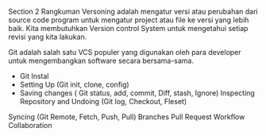 
Section 2
Rangkuman
Versoning adalah mengatur versi atau perubahan dari source code program untuk mengatur project atau file
ke versi yang lebih baik.
Kita membutuhkan Version control System untuk mengetahui setiap revisi yang kita lakukan.

Git adalah salah satu VCS populer yang digunakan oleh para developer untuk mengembangkan software 
secara bersama-sama.
- Git Instal
- Setting Up (Git init, clone, config)
- Saving changes ( Git status, add, commit, Diff, stash, Ignore)
Inspecting Repository and Undoing (Git log, Checkout, Fleset)

Syncing (Git Remote, Fetch, Push, Pull)
Branches
Pull Request
Workflow Collaboration